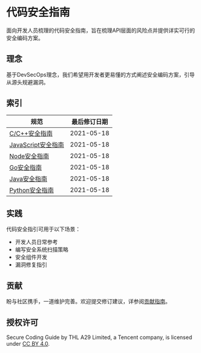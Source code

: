 # 代码安全指南

面向开发人员梳理的代码安全指南，旨在梳理API层面的风险点并提供详实可行的安全编码方案。



## 理念
基于DevSecOps理念，我们希望用开发者更易懂的方式阐述安全编码方案，引导从源头规避漏洞。



## 索引

| 规范               | 最后修订日期 |
| ------------------ | ------------ |
| [C/C++安全指南](./C,C++安全指南.md)      | 2021-05-18   |
| [JavaScript安全指南](./JavaScript安全指南.md#1) | 2021-05-18   |
| [Node安全指南](./JavaScript安全指南.md#2)        | 2021-05-18   |
| [Go安全指南](./Go安全指南.md)         | 2021-05-18   |
| [Java安全指南](./Java安全指南.md)         | 2021-05-18   |
| [Python安全指南](./Python安全指南.md)         | 2021-05-18   |


## 实践
代码安全指引可用于以下场景：
- 开发人员日常参考
- 编写安全系统扫描策略
- 安全组件开发
- 漏洞修复指引


## 贡献

盼与社区携手，一道维护完善。欢迎提交修订建议，详参阅[贡献指南](./CONTRIBUTING.md)。



## 授权许可

Secure Coding Guide by THL A29 Limited, a Tencent company, is licensed under [CC BY 4.0](https://creativecommons.org/licenses/by-sa/4.0/).
